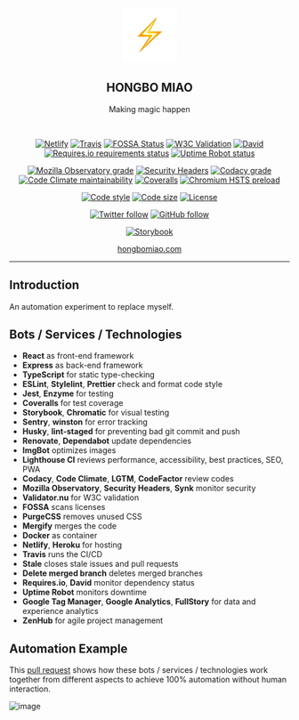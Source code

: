 <p align="center">
  <a href="https://hongbomiao.com"><img width="100" src="https://github.com/hongbo-miao/hongbomiao.com/blob/master/client/public/favicon.png" alt="Lightning" /></a>
</p>

<h2 align="center">
  HONGBO MIAO
</h2>

<p align="center">
  Making magic happen
</p>

<br />

<p align="center">
  <a href="https://app.netlify.com/sites/hongbomiao/deploys"><img alt="Netlify" src="https://img.shields.io/netlify/13c2e544-91b2-4869-9ae1-bc97ff3108a4"></a>
  <a href="https://travis-ci.com/hongbo-miao/hongbomiao.com"><img alt="Travis" src="https://img.shields.io/travis/com/hongbo-miao/hongbomiao.com/master" /></a>
  <a href="https://app.fossa.io/projects/git%2Bgithub.com%2FHongbo-Miao%2Fhongbomiao.com"><img alt="FOSSA Status" src="https://app.fossa.io/api/projects/git%2Bgithub.com%2FHongbo-Miao%2Fhongbomiao.com.svg?type=shield" /></a>
  <a href="https://validator.nu/?doc=https%3A%2F%2Fhongbomiao.com"><img alt="W3C Validation" src="https://img.shields.io/w3c-validation/default?targetUrl=https%3A%2F%2Fhongbomiao.com" /></a>
  <a href="https://david-dm.org/hongbo-miao/hongbomiao.com"><img alt="David" src="https://img.shields.io/david/hongbo-miao/hongbomiao.com" /></a>
  <a href="https://requires.io/github/Hongbo-Miao/hongbomiao.com/requirements"><img alt="Requires.io requirements status" src="https://img.shields.io/requires/github/Hongbo-Miao/hongbomiao.com" /></a>
  <a href="https://stats.uptimerobot.com/RoOoGTvyWN"><img alt="Uptime Robot status" src="https://img.shields.io/uptimerobot/status/m783305207-c7842815153e530df85633fe" /></a>
</p>

<p align="center">
  <a href="https://observatory.mozilla.org/analyze/hongbomiao.com"><img alt="Mozilla Observatory grade" src="https://img.shields.io/mozilla-observatory/grade/hongbomiao.com" /></a>
  <a href="https://securityheaders.com/?q=https%3A%2F%2Fhongbomiao.com&followRedirects=on"><img alt="Security Headers" src="https://img.shields.io/security-headers?url=https%3A%2F%2Fhongbomiao.com" /></a>
  <a href="https://app.codacy.com/app/hongbo-miao/hongbomiao.com"><img alt="Codacy grade" src="https://img.shields.io/codacy/grade/dc922acc14014b4abc978afd0810e56b" /></a>
  <a href="https://codeclimate.com/github/Hongbo-Miao/hongbomiao.com/maintainability"><img alt="Code Climate maintainability" src="https://img.shields.io/codeclimate/maintainability/Hongbo-Miao/hongbomiao.com" /></a>
  <a href="https://coveralls.io/github/Hongbo-Miao/hongbomiao.com"><img alt="Coveralls" src="https://img.shields.io/coveralls/github/Hongbo-Miao/hongbomiao.com" /></a>
  <a href="https://hstspreload.org/?domain=hongbomiao.com"><img alt="Chromium HSTS preload" src="https://img.shields.io/hsts/preload/hongbomiao.com" /></a>
</p>

<p align="center">
  <a href="https://github.com/prettier/prettier"><img alt="Code style" src="https://img.shields.io/badge/code_style-prettier-ff69b4.svg" /></a>
  <a href="https://github.com/Hongbo-Miao/hongbomiao.com"><img alt="Code size" src="https://img.shields.io/github/languages/code-size/hongbo-miao/hongbomiao.com" /></a>
  <a href="https://github.com/Hongbo-Miao/hongbomiao.com/blob/master/LICENSE"><img alt="License" src="https://img.shields.io/github/license/hongbo-miao/hongbomiao.com" /></a>
</p>

<p align="center">
  <a href="https://twitter.com/hongbo_miao"><img alt="Twitter follow" src="https://img.shields.io/twitter/follow/hongbo_miao?label=Follow&style=social" /></a>
  <a href="https://github.com/hongbo-miao"><img alt="GitHub follow" src="https://img.shields.io/github/followers/hongbo-miao?label=Follow&style=social" /></a>
</p>

<p align="center">
  <a href="https://www.chromaticqa.com/library?appId=5d626a63a601530020759b10"><img alt="Storybook" src="https://cdn.jsdelivr.net/gh/storybookjs/brand@master/badge/badge-storybook.svg" /></a>
</p>

<p align="center">
  <a href="https://hongbomiao.com/">hongbomiao.com</a>
</p>

---

## Introduction

An automation experiment to replace myself.

## Bots / Services / Technologies

- **React** as front-end framework
- **Express** as back-end framework
- **TypeScript** for static type-checking
- **ESLint**, **Stylelint**, **Prettier** check and format code style
- **Jest**, **Enzyme** for testing
- **Coveralls** for test coverage
- **Storybook**, **Chromatic** for visual testing
- **Sentry**, **winston** for error tracking
- **Husky**, **lint-staged** for preventing bad git commit and push
- **Renovate**, **Dependabot** update dependencies
- **ImgBot** optimizes images
- **Lighthouse CI** reviews performance, accessibility, best practices, SEO, PWA
- **Codacy**, **Code Climate**, **LGTM**, **CodeFactor** review codes
- **Mozilla Observatory**, **Security Headers**, **Synk** monitor security
- **Validator.nu** for W3C validation
- **FOSSA** scans licenses
- **PurgeCSS** removes unused CSS
- **Mergify** merges the code
- **Docker** as container
- **Netlify**, **Heroku** for hosting
- **Travis** runs the CI/CD
- **Stale** closes stale issues and pull requests
- **Delete merged branch** deletes merged branches
- **Requires.io**, **David** monitor dependency status
- **Uptime Robot** monitors downtime
- **Google Tag Manager**, **Google Analytics**, **FullStory** for data and experience analytics
- **ZenHub** for agile project management

## Automation Example

This [pull request](https://github.com/Hongbo-Miao/hongbomiao.com/pull/234) shows how these bots / services / technologies work together from different aspects to achieve 100% automation without human interaction.

![image](https://user-images.githubusercontent.com/3375461/65900482-f6503180-e36a-11e9-907e-dca26cca356c.png)
